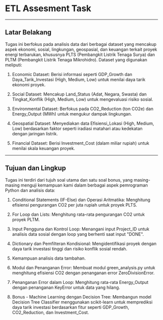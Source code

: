 # ETL Assesment Task

---
## Latar Belakang
Tugas ini berfokus pada analisis data dari berbagai dataset yang mencakup aspek ekonomi, sosial, lingkungan, geospasial, dan keuangan terkait proyek energi terbarukan, khususnya PLTS (Pembangkit Listrik Tenaga Surya) dan PLTM (Pembangkit Listrik Tenaga Mikrohidro). Dataset yang digunakan meliputi:

1. Economic Dataset: Berisi informasi seperti GDP_Growth dan Daya_Tarik_Investasi (High, Medium, Low) untuk menilai daya tarik ekonomi proyek.

2. Social Dataset: Mencakup Land_Status (Adat, Negara, Swasta) dan Tingkat_Konflik (High, Medium, Low) untuk mengevaluasi risiko sosial.

3. Environmental Dataset: Berfokus pada CO2_Reduction (ton CO2e) dan Energy_Output (MWh) untuk mengukur dampak lingkungan.

4. Geospatial Dataset: Menyediakan data Efisiensi_Lokasi (High, Medium, Low) berdasarkan faktor seperti iradiasi matahari atau kedekatan dengan jaringan listrik.

5. Financial Dataset: Berisi Investment_Cost (dalam miliar rupiah) untuk menilai skala keuangan proyek.

---
## Tujuan dan Lingkup 
Tugas ini terdiri dari tujuh soal utama dan satu soal bonus, yang masing-masing menguji kemampuan kami dalam berbagai aspek pemrograman Python dan analisis data:

1. Conditional Statements (IF-Else) dan Operasi Aritmatika: Menghitung efisiensi pengurangan CO2 per juta rupiah untuk proyek PLTS.

2. For Loop dan Lists: Menghitung rata-rata pengurangan CO2 untuk proyek PLTM.

3. Input Pengguna dan Kontrol Loop: Menangani input Project_ID untuk analisis data sosial dengan loop yang berhenti saat input "DONE".

4. Dictionary dan Pemfilteran Kondisional: Mengidentifikasi proyek dengan daya tarik investasi tinggi dan risiko konflik sosial rendah.

5. Kemampuan analisis data tambahan.

6. Modul dan Penanganan Error: Membuat modul green_analysis.py untuk menghitung efisiensi CO2 dengan penanganan error ZeroDivisionError.

7. Penanganan Error dalam Loop: Menghitung rata-rata Energy_Output dengan penanganan KeyError untuk data yang hilang.

8. Bonus - Machine Learning dengan Decision Tree: Membangun model Decision Tree Classifier menggunakan scikit-learn untuk memprediksi daya tarik investasi berdasarkan fitur seperti GDP_Growth, CO2_Reduction, dan Investment_Cost.